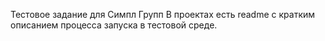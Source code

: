 Тестовое задание для Симпл Групп
В проектах есть readme с кратким описанием процесса запуска в тестовой среде.
